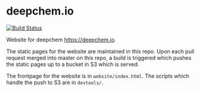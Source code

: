 # deepchem.io
[![Build Status](https://travis-ci.org/deepchem/deepchem.io.svg?branch=master)](https://travis-ci.org/github/deepchem/deepchem.io)

Website for deepchem https://deepchem.io.


The static pages for the website are maintained in this repo.
Upon each pull request merged into master on this repo, a build
is triggered which pushes the static pages up to a bucket in S3
which is served.

The frontpage for the website is in `website/index.html`. The scripts which handle the push to S3 are in `devtools/`.

